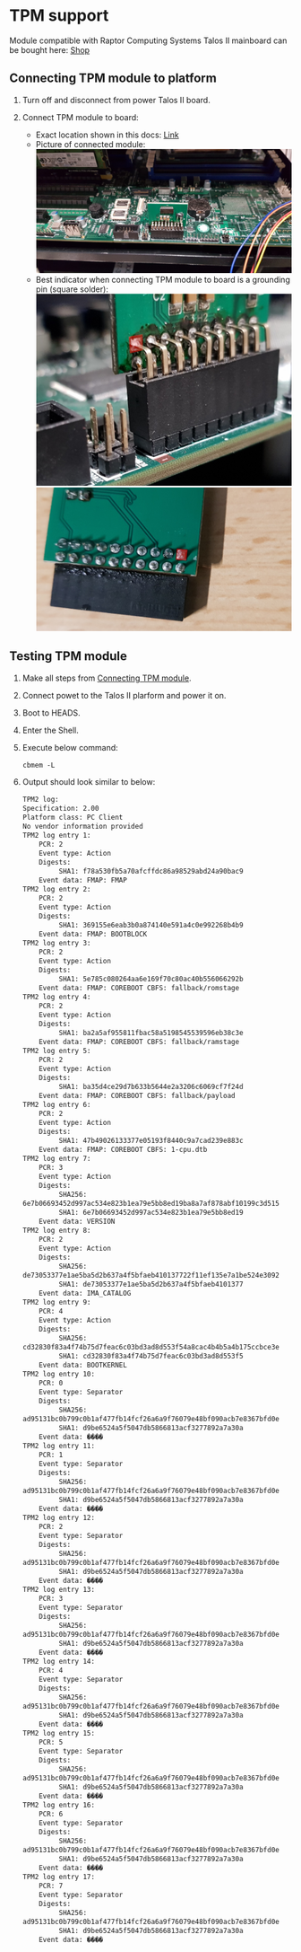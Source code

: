 # TPM support

Module compatible with Raptor Computing Systems Talos II mainboard can be bought
here:
[Shop](https://3mdeb.com/shop/modules/tpm-1-2-compatible-with-raptor-computing-systems-talos-ii-mainboard/)

## Connecting TPM module to platform

1. Turn off and disconnect from power Talos II board.
1. Connect TPM module to board:

    + Exact location shown in this docs:
    [Link](https://github.com/3mdeb/openpower-coreboot-docs/blob/main/devnotes/tpm_over_lpc.md#talos-ii-tpm-connector)
    + Picture of connected module:
    ![TPM connected](TPM_images/tpm_connected.jpg)
    + Best indicator when connecting TPM module to board is a grounding pin
    (square solder):
    ![TPM front](TPM_images/tpm_square_solder_front.jpg)
    ![TPM back](TPM_images/tpm_square_solder_back.jpg)

## Testing TPM module

1. Make all steps from
    [Connecting TPM module](#connecting-tpm-module-to-platform).
1. Connect powet to the Talos II plarform and power it on.
1. Boot to HEADS.
1. Enter the Shell.
1. Execute below command:

    ```shell
    cbmem -L
    ```

1. Output should look similar to below:

    ```shell
    TPM2 log:
	Specification: 2.00
	Platform class: PC Client
	No vendor information provided
    TPM2 log entry 1:
    	PCR: 2
    	Event type: Action
    	Digests:
    		 SHA1: f78a530fb5a70afcffdc86a98529abd24a90bac9
    	Event data: FMAP: FMAP
    TPM2 log entry 2:
    	PCR: 2
    	Event type: Action
    	Digests:
    		 SHA1: 369155e6eab3b0a874140e591a4c0e992268b4b9
    	Event data: FMAP: BOOTBLOCK
    TPM2 log entry 3:
    	PCR: 2
    	Event type: Action
    	Digests:
    		 SHA1: 5e785c080264aa6e169f70c80ac40b556066292b
    	Event data: FMAP: COREBOOT CBFS: fallback/romstage
    TPM2 log entry 4:
    	PCR: 2
    	Event type: Action
    	Digests:
    		 SHA1: ba2a5af955811fbac58a5198545539596eb38c3e
    	Event data: FMAP: COREBOOT CBFS: fallback/ramstage
    TPM2 log entry 5:
    	PCR: 2
    	Event type: Action
    	Digests:
    		 SHA1: ba35d4ce29d7b633b5644e2a3206c6069cf7f24d
    	Event data: FMAP: COREBOOT CBFS: fallback/payload
    TPM2 log entry 6:
    	PCR: 2
    	Event type: Action
    	Digests:
    		 SHA1: 47b49026133377e05193f8440c9a7cad239e883c
    	Event data: FMAP: COREBOOT CBFS: 1-cpu.dtb
    TPM2 log entry 7:
    	PCR: 3
    	Event type: Action
    	Digests:
    		 SHA256: 6e7b06693452d997ac534e823b1ea79e5bb8ed19ba8a7af878abf10199c3d515
    		 SHA1: 6e7b06693452d997ac534e823b1ea79e5bb8ed19
    	Event data: VERSION
    TPM2 log entry 8:
    	PCR: 2
    	Event type: Action
    	Digests:
    		 SHA256: de73053377e1ae5ba5d2b637a4f5bfaeb410137722f11ef135e7a1be524e3092
    		 SHA1: de73053377e1ae5ba5d2b637a4f5bfaeb4101377
    	Event data: IMA_CATALOG
    TPM2 log entry 9:
    	PCR: 4
    	Event type: Action
    	Digests:
    		 SHA256: cd32830f83a4f74b75d7feac6c03bd3ad8d553f54a8cac4b4b5a4b175ccbce3e
    		 SHA1: cd32830f83a4f74b75d7feac6c03bd3ad8d553f5
    	Event data: BOOTKERNEL
    TPM2 log entry 10:
    	PCR: 0
    	Event type: Separator
    	Digests:
    		 SHA256: ad95131bc0b799c0b1af477fb14fcf26a6a9f76079e48bf090acb7e8367bfd0e
    		 SHA1: d9be6524a5f5047db5866813acf3277892a7a30a
    	Event data: ����
    TPM2 log entry 11:
    	PCR: 1
    	Event type: Separator
    	Digests:
    		 SHA256: ad95131bc0b799c0b1af477fb14fcf26a6a9f76079e48bf090acb7e8367bfd0e
    		 SHA1: d9be6524a5f5047db5866813acf3277892a7a30a
    	Event data: ����
    TPM2 log entry 12:
    	PCR: 2
    	Event type: Separator
    	Digests:
    		 SHA256: ad95131bc0b799c0b1af477fb14fcf26a6a9f76079e48bf090acb7e8367bfd0e
    		 SHA1: d9be6524a5f5047db5866813acf3277892a7a30a
    	Event data: ����
    TPM2 log entry 13:
    	PCR: 3
    	Event type: Separator
    	Digests:
    		 SHA256: ad95131bc0b799c0b1af477fb14fcf26a6a9f76079e48bf090acb7e8367bfd0e
    		 SHA1: d9be6524a5f5047db5866813acf3277892a7a30a
    	Event data: ����
    TPM2 log entry 14:
    	PCR: 4
    	Event type: Separator
    	Digests:
    		 SHA256: ad95131bc0b799c0b1af477fb14fcf26a6a9f76079e48bf090acb7e8367bfd0e
    		 SHA1: d9be6524a5f5047db5866813acf3277892a7a30a
    	Event data: ����
    TPM2 log entry 15:
    	PCR: 5
    	Event type: Separator
    	Digests:
    		 SHA256: ad95131bc0b799c0b1af477fb14fcf26a6a9f76079e48bf090acb7e8367bfd0e
    		 SHA1: d9be6524a5f5047db5866813acf3277892a7a30a
    	Event data: ����
    TPM2 log entry 16:
    	PCR: 6
    	Event type: Separator
    	Digests:
    		 SHA256: ad95131bc0b799c0b1af477fb14fcf26a6a9f76079e48bf090acb7e8367bfd0e
    		 SHA1: d9be6524a5f5047db5866813acf3277892a7a30a
    	Event data: ����
    TPM2 log entry 17:
    	PCR: 7
    	Event type: Separator
    	Digests:
    		 SHA256: ad95131bc0b799c0b1af477fb14fcf26a6a9f76079e48bf090acb7e8367bfd0e
    		 SHA1: d9be6524a5f5047db5866813acf3277892a7a30a
    	Event data: ����
    ```
